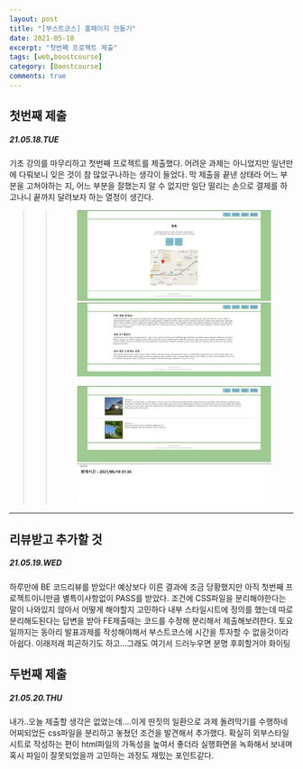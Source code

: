 ```yaml
---
layout: post
title: "[부스트코스] 홈페이지 만들기"
date: 2021-05-18
excerpt: "첫번째 프로젝트 제출"
tags: [web,boostcourse]
category: [Boostcourse]
comments: true
---
```


## 첫번째 제출
##### 21.05.18.TUE
기초 강의를 마무리하고 첫번째 프로젝트를 제출했다. 어려운 과제는 아니었지만 일년만에 다뤄보니 잊은 것이 참 많았구나하는 생각이 들었다. 막 제출을 끝낸 상태라 어느 부분을 고쳐야하는 지, 
어느 부분을 잘했는지 알 수 없지만 일단 떨리는 손으로 결제를 하고나니 끝까지 달려보자 하는 열정이 생긴다.
<br>
>>
>><figure class="half"><a href="/assets/etc/boostcourePhoto/index.JPG"><img src="/assets/etc/boostcourePhoto/index.JPG"></a><a href="/assets/etc/boostcourePhoto/aboutme.JPG"><img src="/assets/etc/boostcourePhoto/aboutme.JPG"></a></figure>
>><figure class="half"><a href="/assets/etc/boostcourePhoto/photo.JPG"><img src="/assets/etc/boostcourePhoto/photo.JPG"></a><a href="/assets/etc/boostcourePhoto/time.JPG"><img src="/assets/etc/boostcourePhoto/time.JPG"></a></figure>

***
## 리뷰받고 추가할 것
##### 21.05.19.WED
하루만에 BE 코드리뷰를 받았다! 예상보다 이른 결과에 조금 당황했지만 아직 첫번째 프로젝트이니만큼 별특이사항없이 PASS를 받았다. 조건에 CSS파일을 분리해야한다는 말이 나와있지 않아서 어떻게 해야할지 고민하다 내부 스타일시트에 정의를 했는데 따로 분리해도된다는 답변을 받아 FE제출때는 코드를 수정해 분리해서 제출해보려한다. 토요일까지는 동아리 발표과제를 작성해야해서 부스트코스에 시간을 투자할 수 없을것이라 아쉽다. 이래저래 피곤하기도 하고...그래도 여기서 드러누우면 분명 후회할거야 화이팅

## 두번째 제출
##### 21.05.20.THU
내가..오늘 제출할 생각은 없었는데....이게 딴짓의 일환으로 과제 돌려막기를 수행하네 어찌되었든 css파일을 분리하고 놓쳤던 조건을 발견해서 추가했다. 확실히 외부스타일시트로 작성하는 편이 html파일의 가독성을 높여서 좋더라 실행화면을 녹화해서 보내며 혹시 파일이 잘못되었을까 고민하는 과정도 재밌는 포인트같다. 
